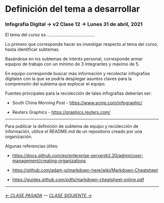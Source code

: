 # Definición del tema a desarrollar

###  Infografía Digital → v2 Clase 12 → Lunes 31 de abril, 2021

El tema del curso es …………………………………

Lo primero que corresponde hacer es investigar respecto al tema del curso, hasta identificar subtemas.

Basándose en los subtemas de interés personal, corresponde armar equipos de trabajo con un mínimo de 3 integrantes y máximo de 5.

En equipo corresponde buscar más información y recolectar infografías digitales con la que se podría desplegar asuntos claves para la comprensión del subtema que explocar el equipo. 

Fuentes principales para la recolección de tales infografías deberían ser:

- South China Morning Post - https://www.scmp.com/infographic/

- Reuters Graphics - https://graphics.reuters.com/

- - - - - - - - 

Para publicar la definición de subtema de equipo y recolección de información, utilice el README.md de un repositorio creado por una organización.

Algunas referencias útiles:

- https://docs.github.com/es/enterprise-server@2.20/admin/user-management/creating-organizations

- https://github.com/adam-p/markdown-here/wiki/Markdown-Cheatsheet

- https://guides.github.com/pdfs/markdown-cheatsheet-online.pdf

- - - - - - - - - - - - -

###### [← CLASE PASADA](https://github.com/profesorfaco/dno075-2021/tree/main/clase-11) — [CLASE SIGUIENTE →](https://github.com/profesorfaco/dno075-2021/tree/main/clase-13) 

